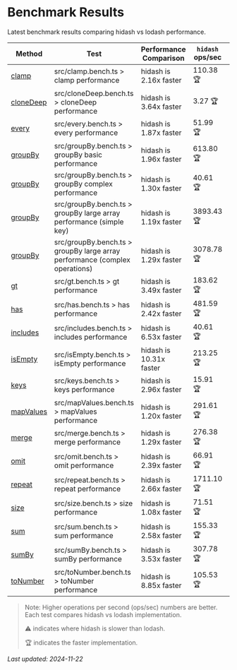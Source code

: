 # Benchmark Results

Latest benchmark results comparing hidash vs lodash performance.

| Method | Test | Performance Comparison | `hidash` ops/sec | `lodash@4.17.21` ops/sec |
|--------|------|----------------------|----------------|----------------|
| [clamp](https://github.com/NaverPayDev/hidash/blob/7ccef856bf7103f4bd17101d6af7c5d00cd7efb6/src/clamp.ts) | src/clamp.bench.ts > clamp performance | hidash is 2.16x faster | 110.38 🏆 | 51.08 |
| [cloneDeep](https://github.com/NaverPayDev/hidash/blob/7ccef856bf7103f4bd17101d6af7c5d00cd7efb6/src/cloneDeep.ts) | src/cloneDeep.bench.ts > cloneDeep performance | hidash is 3.64x faster | 3.27 🏆 | 0.90 |
| [every](https://github.com/NaverPayDev/hidash/blob/7ccef856bf7103f4bd17101d6af7c5d00cd7efb6/src/every.ts) | src/every.bench.ts > every performance | hidash is 1.87x faster | 51.99 🏆 | 27.73 |
| [groupBy](https://github.com/NaverPayDev/hidash/blob/7ccef856bf7103f4bd17101d6af7c5d00cd7efb6/src/groupBy.ts) | src/groupBy.bench.ts > groupBy basic performance | hidash is 1.96x faster | 613.80 🏆 | 313.46 |
| [groupBy](https://github.com/NaverPayDev/hidash/blob/7ccef856bf7103f4bd17101d6af7c5d00cd7efb6/src/groupBy.ts) | src/groupBy.bench.ts > groupBy complex performance | hidash is 1.30x faster | 40.61 🏆 | 31.30 |
| [groupBy](https://github.com/NaverPayDev/hidash/blob/7ccef856bf7103f4bd17101d6af7c5d00cd7efb6/src/groupBy.ts) | src/groupBy.bench.ts > groupBy large array performance (simple key) | hidash is 1.19x faster | 3893.43 🏆 | 3265.34 |
| [groupBy](https://github.com/NaverPayDev/hidash/blob/7ccef856bf7103f4bd17101d6af7c5d00cd7efb6/src/groupBy.ts) | src/groupBy.bench.ts > groupBy large array performance (complex operations) | hidash is 1.29x faster | 3078.78 🏆 | 2381.77 |
| [gt](https://github.com/NaverPayDev/hidash/blob/7ccef856bf7103f4bd17101d6af7c5d00cd7efb6/src/gt.ts) | src/gt.bench.ts > gt performance | hidash is 3.49x faster | 183.62 🏆 | 52.62 |
| [has](https://github.com/NaverPayDev/hidash/blob/7ccef856bf7103f4bd17101d6af7c5d00cd7efb6/src/has.ts) | src/has.bench.ts > has performance | hidash is 2.42x faster | 481.59 🏆 | 199.16 |
| [includes](https://github.com/NaverPayDev/hidash/blob/7ccef856bf7103f4bd17101d6af7c5d00cd7efb6/src/includes.ts) | src/includes.bench.ts > includes performance | hidash is 6.53x faster | 40.61 🏆 | 6.22 |
| [isEmpty](https://github.com/NaverPayDev/hidash/blob/7ccef856bf7103f4bd17101d6af7c5d00cd7efb6/src/isEmpty.ts) | src/isEmpty.bench.ts > isEmpty performance | hidash is 10.31x faster | 213.25 🏆 | 20.69 |
| [keys](https://github.com/NaverPayDev/hidash/blob/7ccef856bf7103f4bd17101d6af7c5d00cd7efb6/src/keys.ts) | src/keys.bench.ts > keys performance | hidash is 2.96x faster | 15.91 🏆 | 5.37 |
| [mapValues](https://github.com/NaverPayDev/hidash/blob/7ccef856bf7103f4bd17101d6af7c5d00cd7efb6/src/mapValues.ts) | src/mapValues.bench.ts > mapValues performance | hidash is 1.20x faster | 291.61 🏆 | 243.13 |
| [merge](https://github.com/NaverPayDev/hidash/blob/7ccef856bf7103f4bd17101d6af7c5d00cd7efb6/src/merge.ts) | src/merge.bench.ts > merge performance | hidash is 1.29x faster | 276.38 🏆 | 215.03 |
| [omit](https://github.com/NaverPayDev/hidash/blob/7ccef856bf7103f4bd17101d6af7c5d00cd7efb6/src/omit.ts) | src/omit.bench.ts > omit performance | hidash is 2.39x faster | 66.91 🏆 | 27.96 |
| [repeat](https://github.com/NaverPayDev/hidash/blob/7ccef856bf7103f4bd17101d6af7c5d00cd7efb6/src/repeat.ts) | src/repeat.bench.ts > repeat performance | hidash is 2.66x faster | 1711.10 🏆 | 642.13 |
| [size](https://github.com/NaverPayDev/hidash/blob/7ccef856bf7103f4bd17101d6af7c5d00cd7efb6/src/size.ts) | src/size.bench.ts > size performance | hidash is 1.08x faster | 71.51 🏆 | 66.38 |
| [sum](https://github.com/NaverPayDev/hidash/blob/7ccef856bf7103f4bd17101d6af7c5d00cd7efb6/src/sum.ts) | src/sum.bench.ts > sum performance | hidash is 2.58x faster | 155.33 🏆 | 60.21 |
| [sumBy](https://github.com/NaverPayDev/hidash/blob/7ccef856bf7103f4bd17101d6af7c5d00cd7efb6/src/sumBy.ts) | src/sumBy.bench.ts > sumBy performance | hidash is 3.53x faster | 307.78 🏆 | 87.19 |
| [toNumber](https://github.com/NaverPayDev/hidash/blob/7ccef856bf7103f4bd17101d6af7c5d00cd7efb6/src/toNumber.ts) | src/toNumber.bench.ts > toNumber performance | hidash is 8.85x faster | 105.53 🏆 | 11.92 |

> Note: Higher operations per second (ops/sec) numbers are better. Each test compares hidash vs lodash implementation.
>
> ⚠️ indicates where hidash is slower than lodash.
>
> 🏆 indicates the faster implementation.

_Last updated: 2024-11-22_

